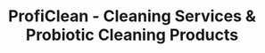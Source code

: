 ---
title: ProfiClean - Cleaning Services & Probiotic Cleaning Products
description: ProfiClean offers exceptional cleaning services and probiotic cleaning products. For residential and commercial services, and products for your home, call today!

hero1: SAFETY & QUALITY with 
hero2: ProfiClean 
hero3: Exceptional cleaning services and top-of-the-line probiotic cleaning products. 

heading1: DISCOVER THE BEST (AND EASIEST) WAY TO ENJOY A HEALTHIER LIVING SPACE
heading1_sub: Proficlean developed EkoCleaner, a probiotic cleaning product that is safe, effective, and environmentally-friendly. The all-purpose cleaner comes in zero-waste packaging, is highly concentrated, and is nontoxic, giving you peace of mind knowing your home is safe and healthy. Join a subscription to get the best deals today!

benefit1: Biodegradable
benefit1_desc: The product is fully biodegradable within 28 days! Just like when you take probiotics to restore your body's natural balance, using probiotics on the surface in your home helps restore the natural healthy balance in your living spaces. 

benefit2: Pet-friendly
benefit2_desc: Just like when you take probiotics to restore your body's natural balance, using probiotics on the surface in your home helps restore the natural healthy balance. If you have pets or kids around the house, there's no need to worry about any harmful interactions or long-term effects. 

benefit3: Enviromentally-Friendly
benefit3_desc: Our formula is highly concentrated so to reduce carbon footprint during transportation. We use glass bottles that you can reuse around your home and a program for you to return back to us for free for recycling and reuse!

heading2: PROBIOTICS FOR A HEALTHY HOME AND A CLEAN PLANET
heading2_sub: "Probiotic cleaners use a balance of live bacteria to continue cleaning your home long after the product has been applied. Because bacteria is always changing its DNA, it's nearly impossible to continue creating products that kill them entirely. Just like when you take probiotics to keep your body healthy in our living spaces and free them of harmful and cancerogenic toxins, chemicals, and pathogens.<br><br>Use bacterias to your advantage! It's not unusual for people to think that all bacterias are bad, but it's not! There are types of good bacteria that are essential in protecting our health and homes. And good bacteria is at the core of probiotic cleaning products from ProfiClean. We take pride in NOT KILLING 99.9% of bacteria. If you're looking for a healthier and more sustainable way to clean your home or business, learn more about probiotic cleaners and shop the EkoCleaner products today!"

heading3: RESEARCH AND SCIENCE-BASED FORMULA

Testimonial1_comment: "Effective and Safe..."
Testimonial1_name: Kerry S.
Testimonial1: "Ever since I started using this I  feel piece of mind!. It is definitely as effective, if not better than the harsh chemicals I was using before. Seems like it creates a type of a protective layer - really nice."

Testimonial2_comment: "Small but powerful..."
Testimonial2_name: Daisy R.
Testimonial2: "It is amazing how this small bottle makes 5 regular size bottles with the same if not better efficiency! I was able to replace so many of the toxic and harsh chemicals I had at home! Amazing!"

Testimonial3_comment: Finally a zero waste solution!
Testimonial3_name: Marie P.
Testimonial3: "I absolutely love this product!!!! Not only is it safe for me and the environment, but it comes in a glass bottle that I can return to the company for reuse AND I don't even have to pay for postage once I have 10 bottles for return! Thank you EkoCleaner for finally making it possible for me to achieve my zero waste goals in my cleaning as well! "

Testimonial4_comment: It really does make a difference...
Testimonial4_name: Steve J.
Testimonial4: Amazing product! Thank you!"

service1: FLOOR CARE
service1_desc: Maintain your floors and ensure a healthy and safe environment in your Establishment by saving big on repairs and maintenance at the same time!

service2: COMMERCIAL CLEANING
service2_desc: We service the Montreal and grand Montreal region offering high quality, professional cleaning, and disinfection services to small to medium commercial clients and condo associations.

service3: RESIDENTIAL CLEANING
service3_desc: We use only green cleaning materials and solutions to ensure your home is sparkling and most importantly safe!


cta: HAVE QUESTIONS ABOUT OUR PRODUCTS OR SERVICES?
cta_sub: 
cta_link: /contact
---
